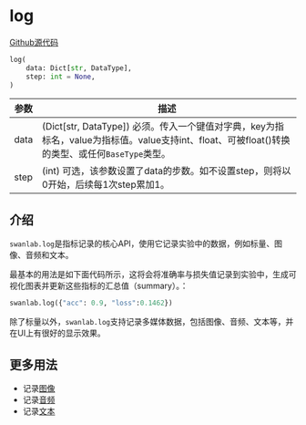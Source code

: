 # log

[Github源代码](https://github.com/SwanHubX/SwanLab/blob/main/swanlab/data/sdk.py)

```python
log(
    data: Dict[str, DataType],
    step: int = None,
)
```

| 参数   | 描述                                       |
|--------|------------------------------------------|
| data   | (Dict[str, DataType]) 必须。传入一个键值对字典，key为指标名，value为指标值。value支持int、float、可被float()转换的类型、或任何`BaseType`类型。 |
| step   | (int) 可选，该参数设置了data的步数。如不设置step，则将以0开始，后续每1次step累加1。 |

## 介绍

`swanlab.log`是指标记录的核心API，使用它记录实验中的数据，例如标量、图像、音频和文本。  

最基本的用法是如下面代码所示，这将会将准确率与损失值记录到实验中，生成可视化图表并更新这些指标的汇总值（summary）。：

```python
swanlab.log({"acc": 0.9, "loss":0.1462})
```

除了标量以外，`swanlab.log`支持记录多媒体数据，包括图像、音频、文本等，并在UI上有很好的显示效果。

## 更多用法

- 记录[图像](/zh/api/py-Image.md)
- 记录[音频](/zh/api/py-Audio.md)
- 记录[文本](/zh/api/py-Text.md)